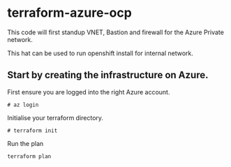 # terraform-azure-ocp
This code will first standup VNET, Bastion and firewall for the Azure Private network.

This hat can be used to run openshift install for internal network.

## Start by creating the infrastructure on Azure.
First ensure you are logged into the right Azure account.

```# az login```

Initialise your terraform directory.

```# terraform init```

Run the plan

```terraform plan```


